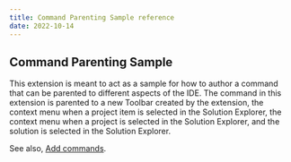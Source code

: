 ```yaml
---
title: Command Parenting Sample reference
date: 2022-10-14
---
```


## Command Parenting Sample

This extension is meant to act as a sample for how to author a command that can be parented to different aspects of the IDE. The command in this extension is parented to a new Toolbar created by the extension, the context menu when a project item is selected in the Solution Explorer, the context menu when a project is selected in the Solution Explorer, and the solution is selected in the Solution Explorer. 

See also, [Add commands](https://learn.microsoft.com/visualstudio/extensibility/visualstudio.extensibility/command/command).
